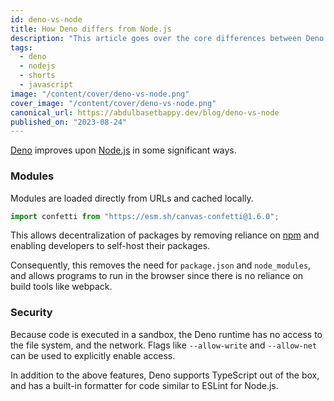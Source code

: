 ```yaml
---
id: deno-vs-node
title: How Deno differs from Node.js
description: "This article goes over the core differences between Deno and Node.js."
tags:
  - deno
  - nodejs
  - shorts
  - javascript
image: "/content/cover/deno-vs-node.png"
cover_image: "/content/cover/deno-vs-node.png"
canonical_url: https://abdulbasetbappy.dev/blog/deno-vs-node
published_on: "2023-08-24"
---
```


[Deno](https://deno.land) improves upon [Node.js](https://nodejs.org) in some significant ways.

### Modules

Modules are loaded directly from URLs and cached locally.

```js
import confetti from "https://esm.sh/canvas-confetti@1.6.0";
```

This allows decentralization of packages by removing reliance on [npm](https://npmjs.com) and enabling developers to self-host their packages.

Consequently, this removes the need for `package.json` and `node_modules`, and allows programs to run in the browser since there is no reliance on build tools like webpack.

### Security

Because code is executed in a sandbox, the Deno runtime has no access to the file system, and the network. Flags like `--allow-write` and `--allow-net` can be used to explicitly enable access.

In addition to the above features, Deno supports TypeScript out of the box, and has a built-in formatter for code similar to ESLint for Node.js.
